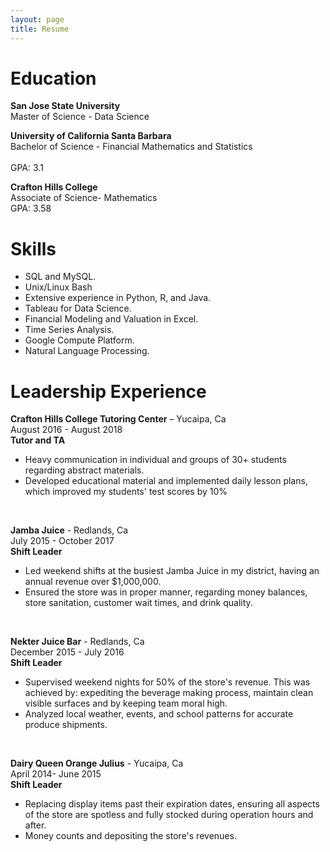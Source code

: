 ```yaml
---
layout: page
title: Resume
---
```


# Education

**San Jose State University** <br>
Master of Science - Data Science <br>


**University of California Santa Barbara** <br>
Bachelor of Science - Financial Mathematics and Statistics<br>
<br> GPA: 3.1

**Crafton Hills College**<br>
Associate of Science- Mathematics
<br> GPA: 3.58

#  **Skills**

- SQL and MySQL.
- Unix/Linux Bash
- Extensive experience in Python, R, and Java.
- Tableau for Data Science.
- Financial Modeling and Valuation in Excel.
- Time Series Analysis.
- Google Compute Platform.
- Natural Language Processing. 

# **Leadership Experience**

**Crafton Hills College Tutoring Center** – Yucaipa, Ca <br>
August 2016 - August 2018<br>
**Tutor and TA**
- Heavy communication in individual and groups of 30+ students regarding abstract materials.
- Developed educational material and implemented daily lesson plans, which improved my students&#39; test scores by 10%
<br>

**Jamba Juice** - Redlands, Ca <br>
July 2015 - October 2017<br>
**Shift Leader**
- Led weekend shifts at the busiest Jamba Juice in my district, having an annual revenue over $1,000,000.
- Ensured the store was in proper manner, regarding money balances, store sanitation, customer wait times, and drink quality.
<br>

**Nekter Juice Bar** - Redlands, Ca <br>
December 2015 - July 2016<br>
**Shift Leader**<br>
- Supervised weekend nights for 50% of the store&#39;s revenue. This was achieved by: expediting the beverage making process, maintain clean visible surfaces and by keeping team moral high.
- Analyzed local weather, events, and school patterns for accurate produce shipments.
<br>

**Dairy Queen Orange Julius** - Yucaipa, Ca<br>
April 2014- June 2015<br>
**Shift Leader**<br>
- Replacing display items past their expiration dates, ensuring all aspects of the store are spotless and fully stocked during operation hours and after.
- Money counts and depositing the store&#39;s revenues.
